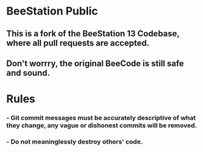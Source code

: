 # BeeStation Public

## This is a fork of the BeeStation 13 Codebase, where all pull requests are accepted.
## Don't worrry, the original BeeCode is still safe and sound.

# Rules
### - Git commit messages must be accurately descriptive of what they change, any vague or dishonest commits will be removed.
### - Do not meaninglessly destroy others' code.

